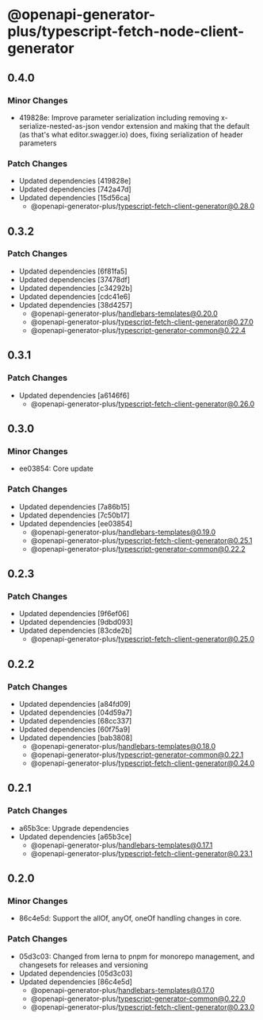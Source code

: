 # @openapi-generator-plus/typescript-fetch-node-client-generator

## 0.4.0

### Minor Changes

- 419828e: Improve parameter serialization including removing x-serialize-nested-as-json vendor extension and making that the default (as that's what editor.swagger.io) does, fixing serialization of header parameters

### Patch Changes

- Updated dependencies [419828e]
- Updated dependencies [742a47d]
- Updated dependencies [15d56ca]
  - @openapi-generator-plus/typescript-fetch-client-generator@0.28.0

## 0.3.2

### Patch Changes

- Updated dependencies [6f81fa5]
- Updated dependencies [37478df]
- Updated dependencies [c34292b]
- Updated dependencies [cdc41e6]
- Updated dependencies [38d4257]
  - @openapi-generator-plus/handlebars-templates@0.20.0
  - @openapi-generator-plus/typescript-fetch-client-generator@0.27.0
  - @openapi-generator-plus/typescript-generator-common@0.22.4

## 0.3.1

### Patch Changes

- Updated dependencies [a6146f6]
  - @openapi-generator-plus/typescript-fetch-client-generator@0.26.0

## 0.3.0

### Minor Changes

- ee03854: Core update

### Patch Changes

- Updated dependencies [7a86b15]
- Updated dependencies [7c50b17]
- Updated dependencies [ee03854]
  - @openapi-generator-plus/handlebars-templates@0.19.0
  - @openapi-generator-plus/typescript-fetch-client-generator@0.25.1
  - @openapi-generator-plus/typescript-generator-common@0.22.2

## 0.2.3

### Patch Changes

- Updated dependencies [9f6ef06]
- Updated dependencies [9dbd093]
- Updated dependencies [83cde2b]
  - @openapi-generator-plus/typescript-fetch-client-generator@0.25.0

## 0.2.2

### Patch Changes

- Updated dependencies [a84fd09]
- Updated dependencies [04d59a7]
- Updated dependencies [68cc337]
- Updated dependencies [60f75a9]
- Updated dependencies [bab3808]
  - @openapi-generator-plus/handlebars-templates@0.18.0
  - @openapi-generator-plus/typescript-generator-common@0.22.1
  - @openapi-generator-plus/typescript-fetch-client-generator@0.24.0

## 0.2.1

### Patch Changes

- a65b3ce: Upgrade dependencies
- Updated dependencies [a65b3ce]
  - @openapi-generator-plus/handlebars-templates@0.17.1
  - @openapi-generator-plus/typescript-fetch-client-generator@0.23.1

## 0.2.0

### Minor Changes

- 86c4e5d: Support the allOf, anyOf, oneOf handling changes in core.

### Patch Changes

- 05d3c03: Changed from lerna to pnpm for monorepo management, and changesets for releases and versioning
- Updated dependencies [05d3c03]
- Updated dependencies [86c4e5d]
  - @openapi-generator-plus/handlebars-templates@0.17.0
  - @openapi-generator-plus/typescript-generator-common@0.22.0
  - @openapi-generator-plus/typescript-fetch-client-generator@0.23.0

